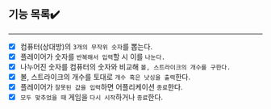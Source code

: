 ## 기능 목록✔️

---

- [x] 컴퓨터(상대방)의 `3개의 무작위 숫자`를 뽑는다.
- [x] 플레이어가 숫자를 `반복해서 입력`할 시 이를 `나눈다.`
- [x] 나누어진 숫자를 컴퓨터의 숫자와 비교해 `볼, 스트라이크의 개수를 구한다.`
- [x] 볼, 스트라이크의 개수를 토대로 `개수 혹은 낫싱을 출력`한다.
- [x] 플레이어가 `잘못된 값을 입력`하면 어플리케이션 `종료`한다.
- [x] `모두 맞추었을 때` 게임을 `다시 시작`하거나 `종료`한다.
